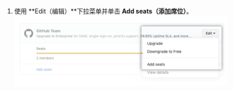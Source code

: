 1. 使用 **Edit（编辑）**下拉菜单并单击 **Add seats（添加席位）**。 ![编辑下拉菜单](/assets/images/help/billing/add-seats-dropdown.png)